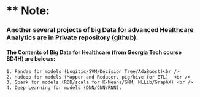 # ** Note: 
### Another several projects of big Data for advanced Healthcare Analytics are in Private repository (github).
####  The Contents of Big Data for Healthcare (from Georgia Tech course BD4H) are belows:
    
    1. Pandas for models (Logitic/SVM/Decision Tree/AdaBoost)<br />
    2. Hadoop for models (Mapper and Reducer, pig/hive for ETL)  <br />
    3. Spark for models (RDD/scala for K-Means/GMM, MLLib/GraphX) <br />
    4. Deep Learning for models (DNN/CNN/RNN).
<br>
<br>
<br>
<br>
<br>
